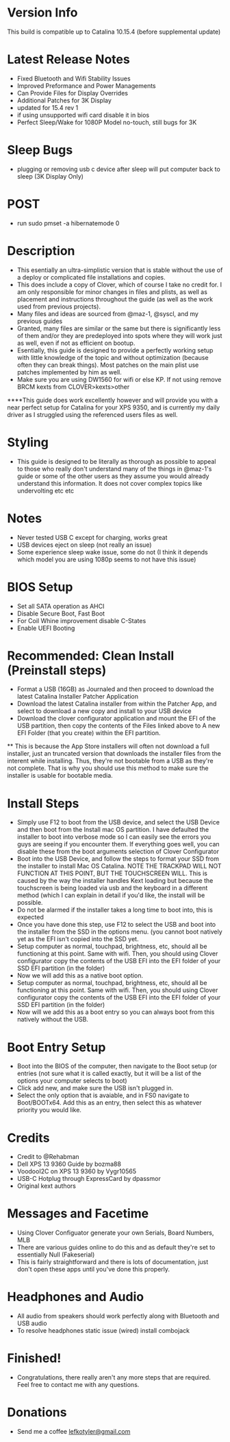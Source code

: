 # Version Info

This build is compatible up to Catalina 10.15.4 (before supplemental update)

# Latest Release Notes
- Fixed Bluetooth and Wifi Stability Issues
- Improved Preformance and Power Managements
- Can Provide Files for Display Overrides
- Additional Patches for 3K Display
- updated for 15.4 rev 1
- if using unsupported wifi card disable it in bios
- Perfect Sleep/Wake for 1080P Model no-touch, still bugs for 3K
# Sleep Bugs
- plugging or removing usb c device after sleep will put computer back to sleep (3K Display Only)
# POST

- run sudo pmset -a hibernatemode 0

# Description

- This  esentially an ultra-simplistic version that is stable without the use of a deploy or complicated file installations and copies.
- This does include a copy of Clover, which of course I take no credit for. I am only responsible for minor changes in files and plists, as well as placement and instructions throughout the guide (as well as the work used from previous projects).
- Many files and ideas are sourced from @maz-1, @syscl, and my previous guides
- Granted, many files are similar or the same but there is significantly less of them and/or they are predeployed into spots where they will work just as well, even if not as efficient on bootup.
- Esentially, this guide is designed to provide a perfectly working setup with little knowledge of the topic and without optimization (because often they can break things). Most patches on the main plist use patches implemented by him as well.
- Make sure you are using DW1560 for wifi or else KP. If not using remove BRCM kexts from CLOVER>kexts>other

****This guide does work excellently however and will provide you with a near perfect setup for Catalina for your XPS 9350, and is currently my daily driver as I struggled using the referenced users files as well.

# Styling
- This guide is designed to be literally as thorough as possible to appeal to those who really don't understand many of the things in @maz-1's guide or some of the other users as they assume you would already understand this information. It does not cover complex topics like undervolting etc etc

# Notes
- Never tested USB C except for charging, works great
- USB devices eject on sleep (not really an issue)
- Some experience sleep wake issue, some do not (I think it depends which model you are using 1080p seems to not have this issue)

# BIOS Setup
-  Set all SATA operation as AHCI
- Disable Secure Boot, Fast Boot
- For Coil Whine improvement disable C-States
- Enable UEFI Booting

# Recommended: Clean Install (Preinstall steps)
- Format a USB (16GB) as Journaled and then proceed to download the latest Catalina Installer Patcher Application
- Download the latest Catalina installer from within the Patcher App, and select to download a new copy and install to your USB device
- Download the clover configurator application and mount the EFI of the USB partition, then copy the contents of the Files linked above to A new EFI Folder (that you create) within the EFI partition.

** This is because the App Store installers will often not download a full installer, just an truncated version that downloads the installer files from the interent while installing. Thus, they're not bootable from a USB as they're not complete. That is why you should use this method to make sure the installer is usable for bootable media.

# Install Steps
 - Simply use F12 to boot from the USB device, and select the USB Device and then boot from the Install mac OS partition. I have defaulted the installer to boot into verbose mode so I can easily see the errors you guys are seeing if you encounter them. If everything goes well, you can disable these from the boot arguments selection of Clover Configurator
 - Boot into the USB Device, and follow the steps to format your SSD from the installer to install Mac OS Catalina. NOTE THE TRACKPAD WILL NOT FUNCTION AT THIS POINT, BUT THE TOUCHSCREEN WILL. This is caused by the way the installer handles Kext loading but because the touchscreen is being loaded via usb and the keyboard in a different method (which I can explain in detail if you'd like, the install will be possible.
 - Do not be alarmed if the installer takes a long time to boot into, this is expected
 - Once you have done this step, use F12 to select the USB and boot into the installer from the SSD in the options menu. (you cannot boot natively yet as the EFI isn't copied into the SSD yet.
 - Setup computer as normal, touchpad, brightness, etc, should all be functioning at this point. Same with wifi. Then, you should using Clover configurator copy the contents of the USB EFI into the EFI folder of your SSD EFI partition (in the folder)
 - Now we will add this as a native boot option.
 - Setup computer as normal, touchpad, brightness, etc, should all be functioning at this point. Same with wifi. Then, you should using Clover configurator copy the contents of the USB EFI into the EFI folder of your SSD EFI partition (in the folder)
 - Now will we add this as a boot entry so you can always boot from this natively without the USB.
 
 # Boot Entry Setup
 - Boot into the BIOS of the computer, then navigate to the Boot setup (or entries (not sure what it is called exactly, but it will be a list of the options your computer selects to boot)
 - Click add new, and make sure the USB isn't plugged in.
 - Select the only option that is avaiable, and in FS0 navigate to Boot/BOOTx64. Add this as an entry, then select this as whatever priority you would like.
 
 # Credits
- Credit to @Rehabman
- Dell XPS 13 9360 Guide by bozma88
- VoodooI2C on XPS 13 9360 by Vygr10565
- USB-C Hotplug through ExpressCard by dpassmor
- Original kext authors
 
 # Messages and Facetime
 - Using Clover Configuator generate your own Serials, Board Numbers, MLB
 - There are various guides online to do this and as default they're set to essentially Null (Fakeserial)
 - This is fairly straightforward and there is lots of documentation, just don't open these apps until you've done this properly.
 
 # Headphones and Audio
 - All audio from speakers should work perfectly along with Bluetooth and USB audio
 - To resolve headphones static issue (wired) install combojack 
 
 # Finished!
 - Congratulations, there really aren't any more steps that are required. Feel free to contact me with any questions. 

# Donations 
- Send me a coffee lefkotyler@gmail.com
